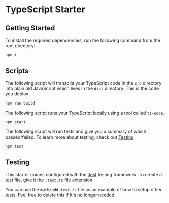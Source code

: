# TypeScript Starter

## Getting Started

To install the required dependencies, run the following command from the root directory:

```bash
npm i
```

## Scripts

The following script will transpile your TypeScript code in the `src` directory into plain old JavaScript which lives in the `dist` directory. This is the code you deploy.

```bash
npm run build
```

The following script runs your TypeScript locally using a tool called `ts-node`.

```bash
npm start
```

The following script will run tests and give you a summary of which passed/failed. To learn more about testing, check out [Testing](#testing)

```bash
npm test
```

## Testing

This starter comes configured with the [Jest](https://jestjs.io/) testing framework. To create a test file, give it the `.test.ts` file extension.

You can use the `math/add.test.ts` file as an example of how to setup other tests. Feel free to delete this if it's no longer needed.
